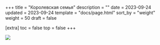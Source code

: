 +++
title = "Королевская семья"
description = ""
date = 2023-09-24
updated = 2023-09-24
template = "docs/page.html"
sort_by = "weight"
weight = 50
draft = false

[extra]
toc = false
top = false
+++

<a href="https://honor-avatars.tsarevs.ru/winton_family.png"><img src="https://honor-avatars.tsarevs.ru/winton_family.png" style="max-width:90%"></a>